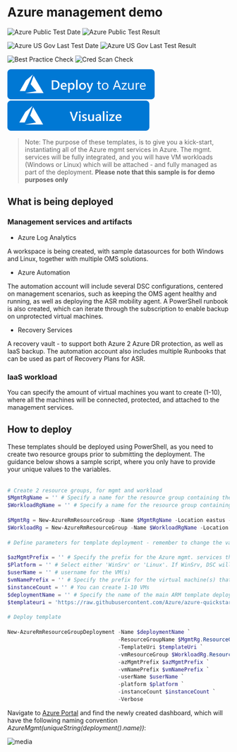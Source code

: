# Azure management demo

![Azure Public Test Date](https://azurequickstartsservice.blob.core.windows.net/badges/azmgmt-demo/PublicLastTestDate.svg)
![Azure Public Test Result](https://azurequickstartsservice.blob.core.windows.net/badges/azmgmt-demo/PublicDeployment.svg)

![Azure US Gov Last Test Date](https://azurequickstartsservice.blob.core.windows.net/badges/azmgmt-demo/FairfaxLastTestDate.svg)
![Azure US Gov Last Test Result](https://azurequickstartsservice.blob.core.windows.net/badges/azmgmt-demo/FairfaxDeployment.svg)

![Best Practice Check](https://azurequickstartsservice.blob.core.windows.net/badges/azmgmt-demo/BestPracticeResult.svg)
![Cred Scan Check](https://azurequickstartsservice.blob.core.windows.net/badges/azmgmt-demo/CredScanResult.svg)

[![Deploy To Azure](https://raw.githubusercontent.com/Azure/azure-quickstart-templates/master/1-CONTRIBUTION-GUIDE/images/deploytoazure.svg?sanitize=true)](https://portal.azure.com/#create/Microsoft.Template/uri/https%3A%2F%2Fraw.githubusercontent.com%2FAzure%2Fazure-quickstart-templates%2Fmaster%2Fazmgmt-demo%2Fazuredeploy.json)
[![Visualize](https://raw.githubusercontent.com/Azure/azure-quickstart-templates/master/1-CONTRIBUTION-GUIDE/images/visualizebutton.svg?sanitize=true)](http://armviz.io/#/?load=https%3A%2F%2Fraw.githubusercontent.com%2FAzure%2Fazure-quickstart-templates%2Fmaster%2Fazmgmt-demo%2Fazuredeploy.json)

> Note: The purpose of these templates, is to give you a kick-start,
> instantiating all of the Azure mgmt services in Azure. The mgmt. services will
> be fully integrated, and you will have VM workloads (Windows or Linux) which
> will be attached - and fully managed as part of the deployment. **Please note
> that this sample is for demo purposes only**

## What is being deployed

### Management services and artifacts

- Azure Log Analytics

A workspace is being created, with sample datasources for both Windows and
Linux, together with multiple OMS solutions.

- Azure Automation

The automation account will include several DSC configurations, centered on
management scenarios, such as keeping the OMS agent healthy and running, as well
as deploying the ASR mobility agent. A PowerShell runbook is also created, which
can iterate through the subscription to enable backup on unprotected virtual
machines.

- Recovery Services

A recovery vault - to support both Azure 2 Azure DR protection, as well as IaaS
backup. The automation account also includes multiple Runbooks that can be used
as part of Recovery Plans for ASR.

### IaaS workload

You can specify the amount of virtual machines you want to create (1-10), where
all the machines will be connected, protected, and attached to the management
services.

## How to deploy

These templates should be deployed using PowerShell, as you need to create two
resource groups prior to submitting the deployment. The guidance below shows a
sample script, where you only have to provide your unique values to the
variables.

```powershell

# Create 2 resource groups, for mgmt and workload
$MgmtRgName = '' # Specify a name for the resource group containing the management services
$WorkloadRgName = '' # Specify a name for the resource group containing the virtual machine(s)

$MgmtRg = New-AzureRmResourceGroup -Name $MgmtRgName -Location eastus -Verbose
$WorkloadRg = New-AzureRmResourceGroup -Name $WorkloadRgName -Location eastus -Verbose

# Define parameters for template deployment - remember to change the values!f

$azMgmtPrefix = '' # Specify the prefix for the Azure mgmt. services that will be deployed
$Platform = '' # Select either 'WinSrv' or 'Linux'. If WinSrv, DSC will be enabled.
$userName = '' # username for the VM(s)
$vmNamePrefix = '' # Specify the prefix for the virtual machine(s) that will be created
$instanceCount = '' # You can create 1-10 VMs
$deploymentName = '' # Specify the name of the main ARM template deployment job
$templateuri = 'https://raw.githubusercontent.com/Azure/azure-quickstart-templates/master/azmgmt-demo/azuredeploy.json'

# Deploy template

New-AzureRmResourceGroupDeployment -Name $deploymentName `
                                   -ResourceGroupName $MgmtRg.ResourceGroupName `
                                   -TemplateUri $templateUri `
                                   -vmResourceGroup $WorkloadRg.ResourceGroupName `
                                   -azMgmtPrefix $azMgmtPrefix `
                                   -vmNamePrefix $vmNamePrefix `
                                   -userName $userName `
                                   -platform $platform `
                                   -instanceCount $instanceCount `
                                   -Verbose
```

Navigate to [Azure Portal](https://portal.azure.com) and find the newly created
dashboard, which will have the following naming convention
_AzureMgmt(uniqueString(deployment().name))_:

![media](./images/dashboard-new.png)

